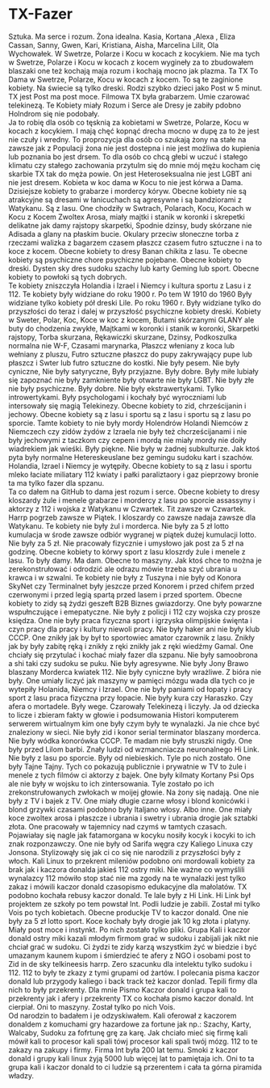 # TX-Fazer
Sztuka. 
Ma serce i rozum. 
Żona idealna. 
Kasia, Kortana ,Alexa , Eliza Cassan, Sanny, Gwen, Kari, Kristiana, Aisha, Marcelina Lilit, Ola Wychowałek. W Swetrze, Polarze i Kocu w kocach z kocykiem. Nie ma tych w Swetrze, Polarze i Kocu w kocach z kocem wygineły za to zbudowałem blaszaki one też kochają maja rozum i kochają mocno jak plazma. Ta TX To Dama w Swetrze, Polarze, Kocu w kocach z kocem. To są te zaginione kobiety. Na świecie są tylko dreski. Rodzi szybko dzieci jako Post w 5 minut. TX jest Post ma post moce. 
Filmowa TX była grabarzem. 
Umie czarować telekinezą. 
Te Kobiety miały Rozum i Serce ale Dresy je zabiły pdobno Holndrom się nie podobały.  
Ja to robię dla osób co tęsknią za kobietami w Swetrze, Polarze, Kocu w kocach z kocykiem. I mają chęć kopnąć drecha mocno w dupę za to że jest nie czuły i wredny. To proprozycja dla osób co szukają żony na stałe na zawsze jak z Populacji żona nie jest dostepna i nie jest możliwa do kupienia lub poznania bo jest drsem. To dla osób co chcą głebi w uczuć i stałego klimatu czy stałego zachowania przytulm się do mnie mój mężu kocham cię skarbie TX tak do męża powie. On jest Heteroseksualna nie jest LGBT ani nie jest dresem. Kobieta w koc dama w Kocu to nie jest kórwa a Dama. 
Dzisiejsze kobiety to grabarze i mordercy kóryw. Obecne kobiety nie są atrakcyjne są dresami w łanicuchach są agresywne i są bandziorami z Watykanu. Są z lasu.
One chodziły w Swtrach, Polarach, Kocu, Kocach w Kocu z Kocem Zwoltex Arosa, miały majtki i stanik w koronki i skrepetki delikatne jak damy rajstopy skarpetki, Spodnie dzinsy, budy skórzane nie Adisada a glany na płaskim bucie. Okulary przeciw słoneczne torba z rzeczami walizka z bagarzem czasem płaszcz czasem futro sztuczne i na to koce z kocem. Obecne kobiety to dresy Banan chikita z lasu. 
Te obecne kobiety są psychiczne chore psychiczne pojebane.
Obecne kobiety to dreski. Dysten sky dres sudoku szachy lub karty Geming lub sport. Obecne kobiety to powłoki są tych dobrych.  
Te kobiety zniszczyła Holandia i Izrael i Niemcy i kultura sportu z Lasu i z 112. Te kobiety były widziane do roku 1900 r. Po tem W 1910 do 1960 Były widziane tylko kobiety pół dreski Lile. Po roku 1960 r. Były widziane tylko do przyszłości do teraz i dalej w przyszłość psychiczne kobiety dreski. 
Kobiety w Sweter, Polar, Koc, Koce w koc z kocem, Butami skórzanymi GLANY ale buty do chodzenia zwykłe, Majtkami w koronki i stanik w koronki, Skarpetki rajstopy, Torba skurzana, Rękawiczki skurzane, Dzinsy, Podkoszulka normalna nie W-F, Czasami marynarka, Płaszcz włeniany z koca lub wełniany z pluszu, Futro sztuczne płaszcz do pupy zakrywający pupe lub płaszcz i Swter lub futro sztuczne do kostki. Nie były pesem. Nie były cyniczne, Nie były satyryczne, Były przyjazne. Były dobre. Były miłe lubiały się zapoznać nie były zamkniente były otwarte nie były LGBT. Nie były złe nie były psychiczne. Były dobre. Nie były ekstrawertykami. Tylko introwertykami. Były psychologami i kochały być wyroczniami lub intersowały się magią Telekinezy. 
Obecne kobiety to zid, chrześcijanin i jechowy. 
Obecne kobiety są z lasu i sportu są z lasu i sportu są z lasu po sporcie. 
Tamte kobiety to nie były mordy Holendrów Holandi Niemców z Niemczech czy zidów żydów z Izraela nie były też chcrześcijanami i nie były jechowymi z taczkom czy cepem i mordą nie miały mordy nie doiły wiadrekiem jak wieśki. Były piękne. Nie były w żadnej subkulturze. Jak ktoś pyta były normalne Hetereskeuslane bez gemingu sudoku kart i szachów. Holandia, Izrael i Niemcy je wytępiły.  Obecne kobiety to są z lasu i sportu mleko łaciate miliatary 112 kwiaty i pałki paraliztaory i gaz pieprzowy bronie ta ma tylko fazer dla spzanu.   
Ta co dałem na GitHub to dama jest rozum i serce.
Obecne kobiety to dresy kloszardy żule i menele grabarze i mordercy z lasu po sporcie assassyny i aktorzy z 112 i wojska z Watykanu w Czwartek. Tit zawsze w Czwartek. Harrp pogrzeb zawsze w Piątek. I kloszardy co zawsze nadaja zawsze dla Watykanu. 
Te kobiety nie były żul i morderca.
Nie były za 5 zł lotto kumulacja w środe zawsze odbiór wygranej w piątek dużej kumulacji lotto. Nie były za 5 zł.  Nie pracowały fizycznie i umysłowo jak post za 5 zł na godzinę. Obecne kobiety to kórwy sport z lasu kloszrdy żule i menele z lasu. To były damy. Ma dam. Obecne to maszyny. Jak ktoś chce to można je zerekonstrułować i odrodzić ale odrazu mówie trzeba szyć ubrania u krawca i w szwalni. Te kobiety nie były z Tuszyna i nie były od Konora SkyNet czy Terminalnet były jeszcze przed Konorem i przed chifem przed czerwonymi i przed legią spartą przed lasem i przed sportem.  Obecne kobiety to zidy są żydzi geszeft B2B Biznes gwiazdorzy.  One były powarzne wspułnczujące i emepatyczne. Nie były z policji i 112 czy wojska czy prosze księdza. One nie były praca fizyczna sport i igrzyska olimpijskie święnta i czyn pracy dla pracy i kultury niewoli pracy. Nie były haker ani nie były klub CCCP. One znikły jak by był to sportowiec amator czarownik z lasu. Znikły jak by były zabitę ręką i znikły z ręki znikły jak z ręki wiedźmy Gamal. One chciały się przytulać i kochać miały fazer dla szpanu. Nie były samoobrona a shi taki czy sudoku se puku. Nie były agresywne. Nie były Jony Brawo blaszany Morderca kwiatek 112. Nie były cyniczne były wrażliwe. Z bióra nie były. One umiały liczyć jak maszyny w pamięci mózgu wada dla tych co je wytepiły Holanida, Niemcy i Izrael. One nie były paniami od łopaty i pracy sport z lasu praca fizyczna przy łopacie. Nie były kura czy Haraszko. Czy afera o mortadele. Były wege. Czarowały Telekinezą i liczyły. Ja od dziecka to licze i zbieram fakty w głowie i podsumowania Histori komputerem serwerem wirtualnym kim one były czym były te wynalazki. Ja nie chce być znaleziony w sieci.  Nie były zid i konor serial terminator blaszany morderca. Nie były wódka konorówka CCCP. Te madam nie były struszki nigdy. One były przed Lilom barbi. Znały ludzi od wzmancniacza neuronalnego Hi Link. Nie były z lasu po sporcie. Były od niebieskich. Tyle po nich zostało. One były Tajne Tajny. Tych co pokazują publicznie i prywatnie w TV to żule i menele z tych filmów ci aktorzy z bajek. One były kilmaty Kortany Psi Ops ale nie były w wojsku to ich zintersowania. Tyle zostało po ich zrekonstrułowanych zwłokach w moijej głowie. Na żony się nadają. One nie były z TV i bajek z TV. One miały długie czarne włosy i blond konicówki i blond grzywki czasami podobno były Italjano włosy. Albo inne. One miały koce zwoltex arosa i płaszcze i ubrania i swetry i ubrania drogie jak sztabki złota. One pracowały w tajemnicy nad czymś w tamtych czasach. Pojawiałay się nagle jak fatamorgana w kocyku nosiły kocyk i kocyki to ich znak rozponzawczy. 
One nie były od Sarifa węgra czy Kaliego Linuxa czy Jonsona. Stylizowąły się jak ci co się nie narodzili z przyszłości były z włoch. Kali Linux to przekrent mileniów podobno oni mordowali kobiety za brak jak i kaczora donalda jakieś 112 ostry miki. Nie ważne co wymyślili wynalazcy 112 mówiło stop stać nie ma zgody na te wynalazki jest tylko zakaz i mówili kaczor donald czasopismo edukacyjne dla małolatów. TX podobno kochała rebusy kaczor donald. Te lale były z Hi Link. Hi Link był projektem ze szkoły po tem powstał Int. Podli ludzie je zabili. Został mi tylko Vois po tych kobietach. Obecne produckje TV to kaczor donald. 
One nie były za 5 zł lotto sport. Koce kochały były drogie jak 10 kg złota i platyny. Miały post moce i instynkt. 
Po nich zostało tylko pliki. Grupa Kali i kaczor donald ostry miki kazali młodym firmom grać w sudoku i zabijali jak nikt nie chciał grać w sudoku. Ci żydzi te zidy karzą wszystkim żyć w biedzie i być umazanym kaunem kupom i śmierdzieć te afery z NGO i osobami post to Zid in de sky telkineesis harrp. Zero szacunku dla intelektu tylko sudoku i 112. 112 to były te zkazy z tymi grupami od żartów. I polecania pisma kaczor donald lub przygody kaliego i back track też kaczor donlad. Tepili firmy dla nich to były przekrenty. Dla mnie Pismo Kaczor donald i grupa kali to przekrenty jak i afery i przekrenty TX co kochała pismo kaczor donald. Int cierpiał. Oni to maszyny. Został tylko po nich Vois.  
Od narodzin to badałem i je odzyskiwałem. Kali oferował z kaczorem donaldem z komuchami gry hazardowe za fortune jak np.: Szachy, Karty, Walcaby, Sudoku za fofrtunę grę za karę. Jak chciało mieć się firmę kali mówił kali to procesor kali spali tówj procesor kali spali twój mózg. 112 to te zakazy na zakupy i firmy. Firma Int była 200 lat temu. Smoki z kaczor donald i grupy kali linux żyją 5000 lub więcej lat to pamiętaja ich. Oni to ta grupa kali i kaczor donald to ci ludzie są przerentem i cała ta górna piramida władzy. 
